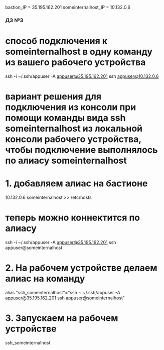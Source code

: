 bastion_IP = 35.195.162.201
someinternalhost_IP = 10.132.0.6

### ДЗ №3

# способ подключения к someinternalhost в одну команду из вашего рабочего устройства
 ssh -i ~/.ssh/appuser -A appuser@35.195.162.201 ssh appuser@10.132.0.6

# вариант решения для подключения из консоли при  помощи команды вида ssh someinternalhost из локальной консоли рабочего устройства, чтобы подключение выполнялось по алиасу someinternalhost

# 1. добавляем алиас на бастионе
 10.132.0.6 someinternalhost >> /etc/hosts 

# теперь можно коннектится по алиасу
ssh -i ~/.ssh/appuser -A appuser@35.195.162.201 ssh appuser@someinternalhost

# 2. На рабочем устройстве делаем алиас на команду
alias "ssh_someinternalhost"="ssh -i ~/.ssh/appuser -A appuser@35.195.162.201 ssh appuser@someinternalhost"

# 3. Запускаем на рабочем устройстве 
 ssh_someinternalhost
